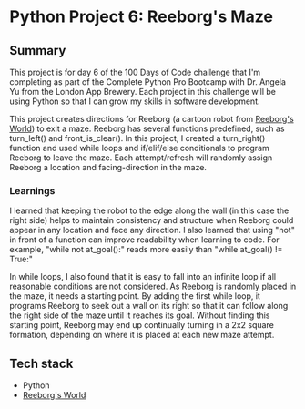 <h1> Python Project 6: Reeborg's Maze </h1>
<h2>Summary</h2>
<p>This project is for day 6 of the 100 Days of Code challenge that I'm completing as part of the Complete Python Pro Bootcamp with Dr. Angela Yu from the London App Brewery. Each project in this challenge will be using Python so that I can grow my skills in software development.</p>
<p>This project creates directions for Reeborg (a cartoon robot from <a href="https://reeborg.ca/reeborg.html" target="_blank">Reeborg's World</a>) to exit a maze. Reeborg has several functions predefined, such as turn_left() and front_is_clear(). In this project, I created a turn_right() function and used while loops and if/elif/else conditionals to program Reeborg to leave the maze. Each attempt/refresh will randomly assign Reeborg a location and facing-direction in the maze.</p>
<h3>Learnings</h3>
<p>I learned that keeping the robot to the edge along the wall (in this case the right side) helps to maintain consistency and structure when Reeborg could appear in any location and face any direction. I also learned that using "not" in front of a function can improve readability when learning to code. For example, "while not at_goal():" reads more easily than "while at_goal() != True:" </p>
<p>In while loops, I also found that it is easy to fall into an infinite loop if all reasonable conditions are not considered. As Reeborg is randomly placed in the maze, it needs a starting point. By adding the first while loop, it programs Reeborg to seek out a wall on its right so that it can follow along the right side of the maze until it reaches its goal. Without finding this starting point, Reeborg may end up continually turning in a 2x2 square formation, depending on where it is placed at each new maze attempt.</p>
<h2>Tech stack</h2>
<ul>
  <li>Python</li>
  <li><a href="https://reeborg.ca/reeborg.html" target="_blank">Reeborg's World</a></li>
</ul>
